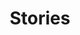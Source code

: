---
draft: true
title: Stories
description: 'Stories from Warm Springs National Fish Hatchery.'
hero:
    name: titmouse.jpg
    alt: 'A bird with white breast and light blue feathers along its back resting on a tree branch.'
    caption: 'Titmouse. Photo © Trent Mitchell.'
    position: '60% 70%'
nav: Stories
type: field-station
query: 'Warm Springs National Fish Hatchery'
section: articles
tags:
    - 'Warm Springs National Fish Hatchery'
updated: 'August 23rd, 2018'
---